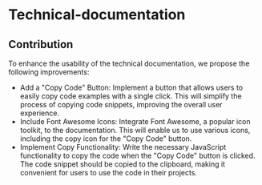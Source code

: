 # Technical-documentation

## Contribution
To enhance the usability of the technical documentation, we propose the following improvements:
- Add a "Copy Code" Button: Implement a button that allows users to easily copy code examples with a single click. This will simplify the process of copying code snippets, improving the overall user experience.
- Include Font Awesome Icons: Integrate Font Awesome, a popular icon toolkit, to the documentation. This will enable us to use various icons, including the copy icon for the "Copy Code" button.
- Implement Copy Functionality: Write the necessary JavaScript functionality to copy the code when the "Copy Code" button is clicked. The code snippet should be copied to the clipboard, making it convenient for   users to use the code in their projects.
